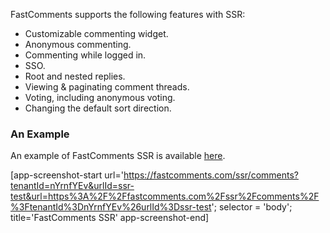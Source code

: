 FastComments supports the following features with SSR:

- Customizable commenting widget.
- Anonymous commenting.
- Commenting while logged in.
- SSO.
- Root and nested replies.
- Viewing & paginating comment threads.
- Voting, including anonymous voting.
- Changing the default sort direction.

### An Example

An example of FastComments SSR is available [here](https://fastcomments.com/ssr/comments?tenantId=nYrnfYEv&urlId=ssr-test&url=https%3A%2F%2Ffastcomments.com%2Fssr%2Fcomments%2F%3FtenantId%3DnYrnfYEv%26urlId%3Dssr-test).

[app-screenshot-start url='https://fastcomments.com/ssr/comments?tenantId=nYrnfYEv&urlId=ssr-test&url=https%3A%2F%2Ffastcomments.com%2Fssr%2Fcomments%2F%3FtenantId%3DnYrnfYEv%26urlId%3Dssr-test'; selector = 'body'; title='FastComments SSR' app-screenshot-end]

